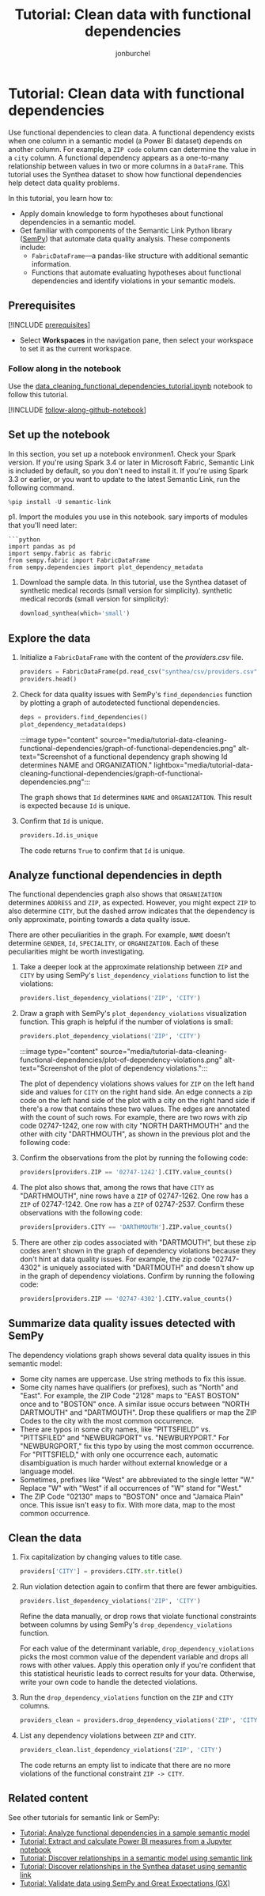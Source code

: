﻿---
title: 'Tutorial: Clean data with functional dependencies'
description: This article shows how to use information about functional dependencies in data for data cleaning.
ms.author: jburchel
author: jonburchel
ms.reviewer: alsavelv
reviewer: alsavelv
ms.topic: tutorial
ms.custom: 
ms.date: 08/26/2025
ai.usage: ai-assisted
---


<!-- nbstart https://raw.githubusercontent.com/microsoft/fabric-samples/main/docs-samples/data-science/semantic-link-samples/data_cleaning_functional_dependencies_tutorial.ipynb -->

# Tutorial: Clean data with functional dependencies

Use functional dependencies to clean data. A functional dependency exists when one column in a semantic model (a Power BI dataset) depends on another column. For example, a `ZIP code` column can determine the value in a `city` column. A functional dependency appears as a one-to-many relationship between values in two or more columns in a `DataFrame`. This tutorial uses the Synthea dataset to show how functional dependencies help detect data quality problems.

In this tutorial, you learn how to:

- Apply domain knowledge to form hypotheses about functional dependencies in a semantic model.
- Get familiar with components of the Semantic Link Python library ([SemPy](/python/api/semantic-link-sempy)) that automate data quality analysis. These components include:
    - `FabricDataFrame`—a pandas-like structure with additional semantic information.
    - Functions that automate evaluating hypotheses about functional dependencies and identify violations in your semantic models.

## Prerequisites

[!INCLUDE [prerequisites](./includes/prerequisites.md)]
* Select **Workspaces** in the navigation pane, then select your workspace to set it as the current workspace.

### Follow along in the notebook

Use the [data_cleaning_functional_dependencies_tutorial.ipynb](https://github.com/microsoft/fabric-samples/blob/main/docs-samples/data-science/semantic-link-samples/data_cleaning_functional_dependencies_tutorial.ipynb) notebook to follow this tutorial.

[!INCLUDE [follow-along-github-notebook](./includes/follow-along-github-notebook.md)]

## Set up the notebook

In this section, you set up a notebook environmen1. Check your Spark version. If you're using Spark 3.4 or later in Microsoft Fabric, Semantic Link is included by default, so you don't need to install it. If you're using Spark 3.3 or earlier, or you want to update to the latest Semantic Link, run the following command.

```python
%pip install -U semantic-link
```
p1. Import the modules you use in this notebook.
sary imports of modules that you'll need later:

    ```python
    import pandas as pd
    import sempy.fabric as fabric
    from sempy.fabric import FabricDataFrame
    from sempy.dependencies import plot_dependency_metadata
 1. Download the sample data. In this tutorial, use the Synthea dataset of synthetic medical records (small version for simplicity).
synthetic medical records (small version for simplicity):

    ```python
    download_synthea(which='small')
    ```

## Explore the data

1. Initialize a ``FabricDataFrame`` with the content of the _providers.csv_ file.

    ```python
    providers = FabricDataFrame(pd.read_csv("synthea/csv/providers.csv"))
    providers.head()
    ```

1. Check for data quality issues with SemPy's `find_dependencies` function by plotting a graph of autodetected functional dependencies.

    ```python
    deps = providers.find_dependencies()
    plot_dependency_metadata(deps)
    ```

    :::image type="content" source="media/tutorial-data-cleaning-functional-dependencies/graph-of-functional-dependencies.png" alt-text="Screenshot of a functional dependency graph showing Id determines NAME and ORGANIZATION." lightbox="media/tutorial-data-cleaning-functional-dependencies/graph-of-functional-dependencies.png":::

    The graph shows that `Id` determines `NAME` and `ORGANIZATION`. This result is expected because `Id` is unique.

1. Confirm that `Id` is unique.

    ```python
    providers.Id.is_unique
    ```

    The code returns `True` to confirm that `Id` is unique.

## Analyze functional dependencies in depth

The functional dependencies graph also shows that `ORGANIZATION` determines `ADDRESS` and `ZIP`, as expected. However, you might expect `ZIP` to also determine `CITY`, but the dashed arrow indicates that the dependency is only approximate, pointing towards a data quality issue.

There are other peculiarities in the graph. For example, `NAME` doesn't determine `GENDER`, `Id`, `SPECIALITY`, or `ORGANIZATION`. Each of these peculiarities might be worth investigating.

1. Take a deeper look at the approximate relationship between `ZIP` and `CITY` by using SemPy's `list_dependency_violations` function to list the violations:

    ```python
    providers.list_dependency_violations('ZIP', 'CITY')
    ```

1. Draw a graph with SemPy's `plot_dependency_violations` visualization function. This graph is helpful if the number of violations is small:

    ```python
    providers.plot_dependency_violations('ZIP', 'CITY')
    ```

    :::image type="content" source="media/tutorial-data-cleaning-functional-dependencies/plot-of-dependency-violations.png" alt-text="Screenshot of the plot of dependency violations.":::

    The plot of dependency violations shows values for `ZIP` on the left hand side and values for `CITY` on the right hand side. An edge connects a zip code on the left hand side of the plot with a city on the right hand side if there's a row that contains these two values. The edges are annotated with the count of such rows. For example, there are two rows with zip code 02747-1242, one row with city "NORTH DARTHMOUTH" and the other with city "DARTHMOUTH", as shown in the previous plot and the following code:

1. Confirm the observations from the plot by running the following code:

    ```python
    providers[providers.ZIP == '02747-1242'].CITY.value_counts()
    ```

1. The plot also shows that, among the rows that have `CITY` as "DARTHMOUTH", nine rows have a `ZIP` of 02747-1262. One row has a `ZIP` of 02747-1242. One row has a `ZIP` of 02747-2537. Confirm these observations with the following code:

    ```python
    providers[providers.CITY == 'DARTHMOUTH'].ZIP.value_counts()
    ```

1. There are other zip codes associated with "DARTMOUTH", but these zip codes aren't shown in the graph of dependency violations because they don't hint at data quality issues. For example, the zip code "02747-4302" is uniquely associated with "DARTMOUTH" and doesn't show up in the graph of dependency violations. Confirm by running the following code:

    ```python
    providers[providers.ZIP == '02747-4302'].CITY.value_counts()
    ```

## Summarize data quality issues detected with SemPy

The dependency violations graph shows several data quality issues in this semantic model:

- Some city names are uppercase. Use string methods to fix this issue.
- Some city names have qualifiers (or prefixes), such as "North" and "East". For example, the ZIP Code "2128" maps to "EAST BOSTON" once and to "BOSTON" once. A similar issue occurs between "NORTH DARTMOUTH" and "DARTMOUTH". Drop these qualifiers or map the ZIP Codes to the city with the most common occurrence.
- There are typos in some city names, like "PITTSFIELD" vs. "PITTSFILED" and "NEWBURGPORT" vs. "NEWBURYPORT." For "NEWBURGPORT," fix this typo by using the most common occurrence. For "PITTSFIELD," with only one occurrence each, automatic disambiguation is much harder without external knowledge or a language model.
- Sometimes, prefixes like "West" are abbreviated to the single letter "W." Replace "W" with "West" if all occurrences of "W" stand for "West."
- The ZIP Code "02130" maps to "BOSTON" once and "Jamaica Plain" once. This issue isn't easy to fix. With more data, map to the most common occurrence.

## Clean the data

1. Fix capitalization by changing values to title case.

    ```python
    providers['CITY'] = providers.CITY.str.title()
    ```

1. Run violation detection again to confirm that there are fewer ambiguities.

    ```python
    providers.list_dependency_violations('ZIP', 'CITY')
    ```

    Refine the data manually, or drop rows that violate functional constraints between columns by using SemPy's `drop_dependency_violations` function.

    For each value of the determinant variable, `drop_dependency_violations` picks the most common value of the dependent variable and drops all rows with other values. Apply this operation only if you're confident that this statistical heuristic leads to correct results for your data. Otherwise, write your own code to handle the detected violations.

1. Run the `drop_dependency_violations` function on the `ZIP` and `CITY` columns.

    ```python
    providers_clean = providers.drop_dependency_violations('ZIP', 'CITY')
    ```

1. List any dependency violations between `ZIP` and `CITY`.

    ```python
    providers_clean.list_dependency_violations('ZIP', 'CITY')
    ```

    The code returns an empty list to indicate that there are no more violations of the functional constraint `ZIP -> CITY`.

## Related content

See other tutorials for semantic link or SemPy:

- [Tutorial: Analyze functional dependencies in a sample semantic model](tutorial-power-bi-dependencies.md)
- [Tutorial: Extract and calculate Power BI measures from a Jupyter notebook](tutorial-power-bi-measures.md)
- [Tutorial: Discover relationships in a semantic model using semantic link](tutorial-power-bi-relationships.md)
- [Tutorial: Discover relationships in the Synthea dataset using semantic link](tutorial-relationships-detection.md)
- [Tutorial: Validate data using SemPy and Great Expectations (GX)](tutorial-great-expectations.md)

<!-- nbend -->
